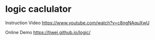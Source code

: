 # logic caclulator

Instruction Video
https://www.youtube.com/watch?v=c8ngNAquXwU

Online Demo
https://tjwei.github.io/logic/

